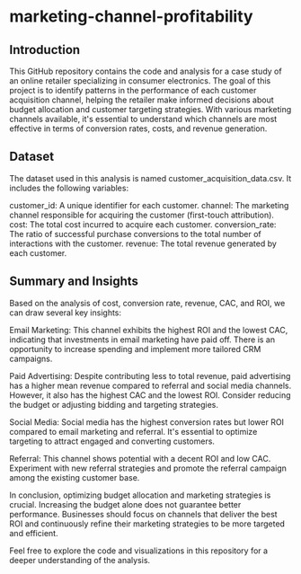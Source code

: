 # marketing-channel-profitability
## Introduction
This GitHub repository contains the code and analysis for a case study of an online retailer specializing in consumer electronics. The goal of this project is to identify patterns in the performance of each customer acquisition channel, helping the retailer make informed decisions about budget allocation and customer targeting strategies. With various marketing channels available, it's essential to understand which channels are most effective in terms of conversion rates, costs, and revenue generation.

## Dataset
The dataset used in this analysis is named customer_acquisition_data.csv. It includes the following variables:

customer_id: A unique identifier for each customer.
channel: The marketing channel responsible for acquiring the customer (first-touch attribution).
cost: The total cost incurred to acquire each customer.
conversion_rate: The ratio of successful purchase conversions to the total number of interactions with the customer.
revenue: The total revenue generated by each customer.

## Summary and Insights
Based on the analysis of cost, conversion rate, revenue, CAC, and ROI, we can draw several key insights:

Email Marketing: This channel exhibits the highest ROI and the lowest CAC, indicating that investments in email marketing have paid off. There is an opportunity to increase spending and implement more tailored CRM campaigns.

Paid Advertising: Despite contributing less to total revenue, paid advertising has a higher mean revenue compared to referral and social media channels. However, it also has the highest CAC and the lowest ROI. Consider reducing the budget or adjusting bidding and targeting strategies.

Social Media: Social media has the highest conversion rates but lower ROI compared to email marketing and referral. It's essential to optimize targeting to attract engaged and converting customers.

Referral: This channel shows potential with a decent ROI and low CAC. Experiment with new referral strategies and promote the referral campaign among the existing customer base.

In conclusion, optimizing budget allocation and marketing strategies is crucial. Increasing the budget alone does not guarantee better performance. Businesses should focus on channels that deliver the best ROI and continuously refine their marketing strategies to be more targeted and efficient.

Feel free to explore the code and visualizations in this repository for a deeper understanding of the analysis.
